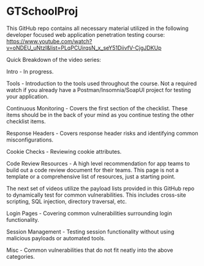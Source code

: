 # GTSchoolProj

This GitHub repo contains all necessary material utilized in the following developer focused web application penetration testing course:
https://www.youtube.com/watch?v=oNDEU_uNtzI&list=PLqPCUirqsN_x_seY51DiivfV-CjgJDKUp


Quick Breakdown of the video series:

Intro - In progress.

Tools - Introduction to the tools used throughout the course. Not a required watch if you already have a Postman/Insomnia/SoapUI project for testing your application.

Continuous Monitoring - Covers the first section of the checklist. These items should be in the back of your mind as you continue testing the other checklist items.

Response Headers - Covers response header risks and identifying common misconfigurations.

Cookie Checks - Reviewing cookie attributes.

Code Review Resources - A high level recommendation for app teams to build out a code review document for their teams. This page is not a template or a comprehensive list of resources, just a starting point.

The next set of videos utilize the payload lists provided in this GitHub repo to dynamically test for common vulnerabilities. This includes cross-site scripting, SQL injection, directory traversal, etc.

Login Pages - Covering common vulnerabilities surrounding login functionality.

Session Management - Testing session functionality without using malicious payloads or automated tools.

Misc - Common vulnerabilities that do not fit neatly into the above categories.
